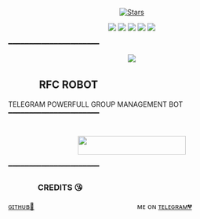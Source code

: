 <p align="center">
    <a href="https://github.com/Innocentarmy1/RFC/stargazers"><img src="https://img.shields.io/github/stars/INNOCENTARMY1/RFC?label=Stars&style=flat-square&logo=github&color=F10070" alt="Stars" /></a>
</p>
<p align="center">
    <a href="https://github.com/Innocentarmy1/RFC"> <img src="https://img.shields.io/github/repo-size/INNOCENTARMY1/RFC?color=orange&logo=github&logoColor=green&style=for-the-badge" /></a>
    <a href="https://github.com/INNOCENTARMY1/RFC/commits/prince"> <img src="https://img.shields.io/github/last-commit/INNOCENTARMY1/RFC?color=blue&logo=github&logoColor=green&style=for-the-badge" /></a>
    <a href="https://github.com/INNOCENTARMY1/RFC/issues"> <img src="https://img.shields.io/github/issues/INNOCENTARMY1/RFC?color=blueviolet&logo=github&logoColor=green&style=for-the-badge" /></a>
    <a href="https://github.com/INNOCENTARMY1/RFC/network/members"> <img src="https://img.shields.io/github/forks/INNOCENTARMY1/RFC?color=red&logo=github&logoColor=green&style=for-the-badge" /></a>  
    <a href="https://pypi.org/project/Telethon/"> <img src="https://img.shields.io/pypi/v/telethon?color=yellow&label=telethon&logo=python&logoColor=green&style=for-the-badge" /></a>
</p>
━━━━━━━━━━━━━━━━━━━━━━
<p align="center">
  <img src="https://te.legra.ph/file/a9f41cbf767c430ed4d3d.jpg">
</p>

## ㅤㅤㅤ RFC ROBOT
TELEGRAM POWERFULL GROUP MANAGEMENT BOT
━━━━━━━━━━━━━━━━━━━━━━
#
<p align="center"><a href="https://heroku.com/deploy?template=https://github.com/AnonymousBoy1025/FallenRobot"> <img src="https://img.shields.io/badge/Deploy%20To%20Heroku-black?style=for-the-badge&logo=heroku" width="220" height="38.45"/></a></p>
 ━━━━━━━━━━━━━━━━━━━━━━

### ㅤㅤㅤㅤCREDITS 😘
[ɢɪᴛʜᴜʙ💞](https://github.com/Innocentarmy1)ㅤㅤㅤㅤㅤㅤㅤㅤㅤㅤㅤㅤㅤㅤㅤㅤ ᴍᴇ ᴏɴ [ᴛᴇʟᴇɢʀᴀᴍ💔](https://telegram.me/anonymous_was_bot)
